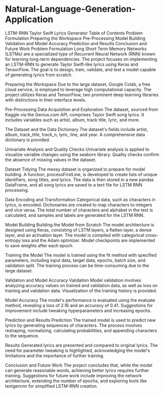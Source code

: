 # Natural-Language-Generation-Application


LSTM-RNN Taylor Swift Lyrics Generator
Table of Contents
Problem Formulation
Preparing the Workspace
Pre-Processing
Model Building
Validation and Model Accuracy
Prediction and Results
Conclusion and Future Work
Problem Formulation
Long Short Term Memory Networks (LSTMs) are a specialized type of Recurrent Neural Network (RNN) known for learning long-term dependencies. The project focuses on implementing an LSTM-RNN to generate Taylor Swift-like lyrics using Keras and TensorFlow. The goal is to design, train, validate, and test a model capable of generating lyrics from scratch.

Preparing the Workspace
Due to the large dataset, Google Colab, a free cloud service, is employed to leverage high computational capacity. The project utilizes Keras and TensorFlow, two prominent deep learning libraries with distinctions in their interface levels.

Pre-Processing
Data Acquisition and Exploration
The dataset, sourced from Kaggle via the Genius.com API, comprises Taylor Swift song lyrics. It includes variables such as artist, album, track title, lyric, and more.

The Dataset and the Data Dictionary
The dataset's fields include artist, album, track_title, track_n, lyric, line, and year. A comprehensive data dictionary is provided.

Univariate Analysis and Quality Checks
Univariate analysis is applied to visualize variable changes using the seaborn library. Quality checks confirm the absence of missing values in the dataset.

Dataset Tidying
The messy dataset is organized to prepare for model building. A function, processFirstLine, is developed to create lists of unique identifiers, song titles, and lyrics. The data is then stored in a new pandas DataFrame, and all song lyrics are saved to a text file for LSTM RNN processing.

Data Encoding and Transformation
Categorical data, such as characters in lyrics, is encoded. Dictionaries are created to map characters to integers and vice versa. The total number of characters and alphabet in the text is calculated, and samples and labels are generated for the LSTM RNN.

Model Building
Building the Model from Scratch
The model architecture is designed using Keras, consisting of LSTM layers, a flatten layer, a dense layer, and an activation layer. The model is compiled with categorical cross-entropy loss and the Adam optimizer. Model checkpoints are implemented to save weights after each epoch.

Training the Model
The model is trained using the fit method with specified parameters, including input data, target data, epochs, batch size, and validation split. The training process can be time-consuming due to the large dataset.

Validation and Model Accuracy
Validation
Model validation involves analyzing accuracy values on trained and validation data, as well as loss on training and validation data. Visualization of the training history is provided.

Model Accuracy
The model's performance is evaluated using the evaluate method, revealing a loss of 2.16 and an accuracy of 0.41. Suggestions for improvement include tweaking hyperparameters and increasing epochs.

Prediction and Results
Prediction
The trained model is used to predict new lyrics by generating sequences of characters. The process involves reshaping, normalizing, calculating probabilities, and appending characters to the sequence.

Results
Generated lyrics are presented and compared to original lyrics. The need for parameter tweaking is highlighted, acknowledging the model's limitations and the importance of further training.

Conclusion and Future Work
The project concludes that, while the model can generate reasonable words, achieving better lyrics requires further training. Suggestions for future work include improving the network architecture, extending the number of epochs, and exploring tools like textgenrnn for simplified LSTM-RNN creation.

